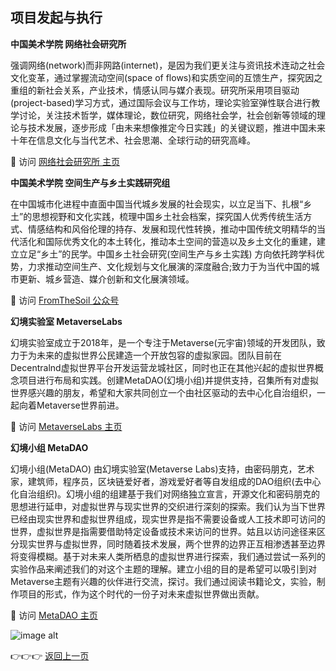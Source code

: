 
## 项目发起与执行

**中国美术学院 网络社会研究所**

强调网络(network)而非网路(internet)，是因为我们更关注与资讯技术连动之社会文化变革，通过掌握流动空间(space of flows)和实质空间的互馈生产，探究因之重组的新社会关系，产业技术，情感认同与媒介表现。研究所采用项目驱动(project-based)学习方式，通过国际会议与工作坊，理论实验室弹性联合进行教学讨论，关注技术哲学，媒体理论，数位研究，网络社会学，社会创新等领域的理论与技术发展，逐步形成「由未来想像推定今日实践」的关键议题，推进中国未来十年在信息文化与当代艺术、社会思潮、全球行动的研究高峰。

🏃‍ 访问 [网络社会研究所 主页](https://www.caa-ins.org/)

**中国美术学院 空间生产与乡土实践研究组**

在中国城市化进程中直面中国当代城乡发展的社会现实，以立足当下、扎根“乡土”的思想视野和文化实践，梳理中国乡土社会档案，探究国人优秀传统生活方式、情感结构和风俗伦理的持存、发展和现代性转换，推动中国传统文明精华的当代活化和国际优秀文化的本土转化，推动本土空间的营造以及乡土文化的重建，建立立足“乡土”的民学。中国乡土社会研究(空间生产与乡土实践) 方向依托跨学科优势，力求推动空间生产、文化规划与文化展演的深度融合;致力于为当代中国的城市更新、城乡营造、媒介创新和文化展演领域。

🏃‍ 访问 [FromTheSoil 公众号](https://mp.weixin.qq.com/mp/profile_ext?action=home&__biz=MzUyNDgyNDQ3MA==&scene=124#wechat_redirect)

**幻境实验室 MetaverseLabs**

幻境实验室成立于2018年，是一个专注于Metaverse(元宇宙)领域的开发团队，致力于为未来的虚拟世界公民建造一个开放包容的虚拟家园。团队目前在Decentralnd虚拟世界平台开发运营龙城社区，同时也正在其他兴起的虚拟世界概念项目进行布局和实践。创建MetaDAO(幻境小组)并提供支持，召集所有对虚拟世界感兴趣的朋友，希望和大家共同创立一个由社区驱动的去中心化自治组织，一起向着Metaverse世界前进。

🏃‍ 访问 [MetaverseLabs 主页](metaverselabs.com)

**幻境小组 MetaDAO**

幻境小组(MetaDAO) 由幻境实验室(Metaverse Labs)支持，由密码朋克，艺术家，建筑师，程序员，区块链爱好者，游戏爱好者等自发组成的DAO组织(去中心化自治组织)。幻境小组的组建基于我们对网络独立宣言，开源文化和密码朋克的思想进行延申，对虚拟世界与现实世界的交织进行深刻的探索。我们认为当下世界已经由现实世界和虚拟世界组成，现实世界是指不需要设备或人工技术即可访问的世界，虚拟世界是指需要借助特定设备或技术来访问的世界。姑且以访问途径来区分现实世界与虚拟世界，同时随着技术发展，两个世界的边界正互相渗透甚至边界将变得模糊。基于对未来人类所栖息的虚拟世界进行探索，我们通过尝试一系列的实验作品来阐述我们的对这个主题的理解。建立小组的目的是希望可以吸引到对Metaverse主题有兴趣的伙伴进行交流，探讨。我们通过阅读书籍论文，实验，制作项目的形式，作为这个时代的一份子对未来虚拟世界做出贡献。

🏃‍ 访问 [MetaDAO 主页](https://metadao.org/)

![image alt](https://raw.githubusercontent.com/GennyZHENG/Archverse/main/docs/image/logo.png)


👉👉👉 [返回上一页](https://gennyzheng.github.io/Archverse/introduction)

